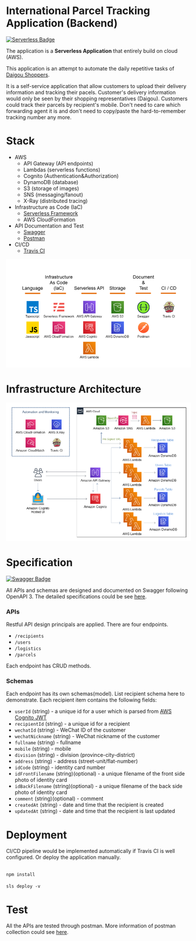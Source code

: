 
# International Parcel Tracking Application (Backend)
[![Serverless Badge](http://public.serverless.com/badges/v3.svg)](http://www.serverless.com)  

The application is a **Serverless Application** that entirely build on cloud (AWS).

This application is an attempt to automate the daily repetitive tasks of [Daigou Shoppers](https://en.wikipedia.org/wiki/Daigou).

It is a self-service application that allow customers to upload their delivery information and tracking their pacels. Customer's delivery information would only be seen by their shopping representatives (Daigou). Customers could track their parcels by recipient's mobile. Don't need to care which forwarding agent it is and don't need to copy/paste the hard-to-remember tracking number any more.

# Stack

* AWS 
  * API Gateway (API endpoints)
  * Lambdas (serverless functions)
  * Cognito (Authentication&Authorization)
  * DynamoDB (database)
  * S3 (storage of images)
  * SNS (messaging/fanout)
  * X-Ray (distributed tracing)
* Infrastructure as Code (IaC)
  * [Serverless Framework](https://serverless.com/)
  *  AWS CloudFormation
* API Documentation and Test
  * [Swagger](https://swagger.io/)
  * [Postman](https://www.postman.com/)
* CI/CD
  * [Travis CI](https://www.travis-ci.org/)

![Stack.png](https://github.com/xssssl/International-Parcel-Tracking-Application/blob/dev/media/Stack.PNG)

# Infrastructure Architecture

![Architecture.png](https://github.com/xssssl/International-Parcel-Tracking-Application/blob/dev/media/Architecture.PNG)


# Specification

[![Swagger Badge](https://validator.swagger.io/validator?url=https://api.swaggerhub.com/apis/xssl/Recipients-n-Parcels-Management/0.1.0)](https://app.swaggerhub.com/apis-docs/xssl/Recipients-n-Parcels-Management/0.1.0)

All APIs and schemas are designed and documented on Swagger following OpenAPI 3. The detailed specifications could be see [here](https://app.swaggerhub.com/apis-docs/xssl/Recipients-n-Parcels-Management/0.1.0).

### APIs

Restful API design principals are applied. There are four endpoints. 
* `/recipients`
* `/users`
* `/logistics`
* `/parcels`

Each endpoint has CRUD methods.

### Schemas

Each endpoint has its own schemas(model). List recipient schema here to demonstrate. Each recipient item contains the following fields:
* `userId` (string) - a unique id for a user which is parsed from [AWS Cognito JWT](https://docs.aws.amazon.com/cognito/latest/developerguide/amazon-cognito-user-pools-using-tokens-with-identity-providers.html)
* `recipientId` (string) - a unique id for a recipient
* `wechatId` (string) - WeChat ID of the customer
* `wechatNickname` (string) - WeChat nickname of the customer
* `fullname` (string) - fullname
* `mobile` (string) - mobile
* `division` (string) - division (province-city-district)
* `address` (string) - address (street-unit/flat-number)
* `idCode` (string) - identity card number
* `idFrontFilename` (string)(optional) - a unique filename of the front side photo of identity card
* `idBackFilename` (string)(optional) - a unique filename of the back side photo of identity card
* `comment` (string)(optional) - comment
* `createdAt` (string) - date and time that the recipient is created
* `updatedAt` (string) - date and time that the recipient is last updated


# Deployment


  CI/CD pipeline would be implemented automatically if Travis CI is well configured. Or deploy the application manually.
  
```
  
npm install

sls deploy -v

```

# Test

All the APIs are tested through postman. More information of postman collection could see [here](https://github.com/xssssl/International-Parcel-Tracking-Application/blob/dev/test/postman/Serverless%20International%20Parcel%20Tracking%20Application.postman_collection.json).